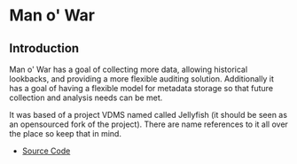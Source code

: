 # Man o' War

## Introduction

Man o' War has a goal of collecting more data, allowing historical lookbacks, and
providing a more flexible auditing solution. Additionally it has a goal of having
a flexible model for metadata storage so that future collection and analysis needs
can be met.

It was based of a project VDMS named called Jellyfish (it should be seen as an
opensourced fork of the project). There are name references to it all over the
place so keep that in mind.

* [Source Code](https://github.com/chalbersma/manowar)

